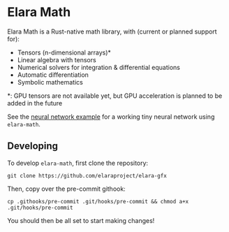 # Elara Math

Elara Math is a Rust-native math library, with (current or planned support for):

- Tensors (n-dimensional arrays)\*
- Linear algebra with tensors
- Numerical solvers for integration & differential equations
- Automatic differentiation
- Symbolic mathematics

\*: GPU tensors are not available yet, but GPU acceleration is planned to be added in the future

See the [neural network example](./examples/tiny_nn.rs) for a working tiny neural network using `elara-math`.

## Developing

To develop `elara-math`, first clone the repository:

```
git clone https://github.com/elaraproject/elara-gfx
```

Then, copy over the pre-commit githook:

```
cp .githooks/pre-commit .git/hooks/pre-commit && chmod a+x .git/hooks/pre-commit
```

You should then be all set to start making changes!
